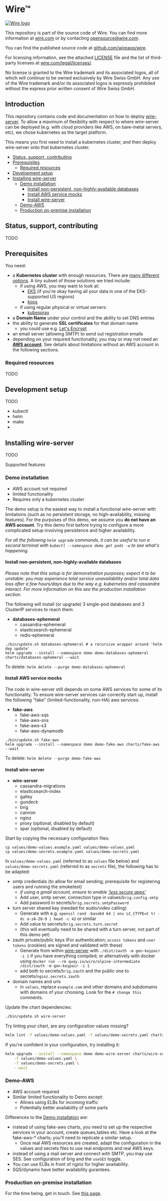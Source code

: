 # Wire™

[![Wire logo](https://github.com/wireapp/wire/blob/master/assets/header-small.png?raw=true)](https://wire.com/jobs/)

This repository is part of the source code of Wire. You can find more information at [wire.com](https://wire.com) or by contacting opensource@wire.com.

You can find the published source code at [github.com/wireapp/wire](https://github.com/wireapp/wire).

For licensing information, see the attached [LICENSE](LICENSE) file and the list of third-party licenses at [wire.com/legal/licenses/](https://wire.com/legal/licenses/).

No license is granted to the Wire trademark and its associated logos, all of which will continue to be owned exclusively by Wire Swiss GmbH. Any use of the Wire trademark and/or its associated logos is expressly prohibited without the express prior written consent of Wire Swiss GmbH.

## Introduction

This repository contains code and documentation on how to deploy [wire-server](https://github.com/wireapp/wire-server). To allow a maximum of flexibility with respect to where wire-server can be deployed (e.g. with cloud providers like AWS, on bare-metal servers, etc), we chose kubernetes as the target platform.

This means you first need to install a kubernetes cluster, and then deploy wire-server onto that kubernetes cluster.

<!-- vim-markdown-toc GFM -->

* [Status, support, contributing](#status-support-contributing)
* [Prerequisites](#prerequisites)
    * [Required resources](#required-resources)
* [Development setup](#development-setup)
* [Installing wire-server](#installing-wire-server)
    * [Demo installation](#demo-installation)
        * [Install non-persistent, non-highly-available databases](#install-non-persistent-non-highly-available-databases)
        * [Install AWS service mocks](#install-aws-service-mocks)
        * [Install wire-server](#install-wire-server)
    * [Demo-AWS](#demo-aws)
    * [Production on-premise installation](#production-on-premise-installation)

<!-- vim-markdown-toc -->

## Status, support, contributing

TODO

## Prerequisites

You need:

* a **Kubernetes cluster** with enough resources. There are [many different options](https://kubernetes.io/docs/setup/pick-right-solution/). A tiny subset of those solutions we tried include:
    * if using AWS, you may want to look at:
        * [EKS](https://aws.amazon.com/eks/) (if you're okay having all your data in one of the EKS-supported US regions)
        * [kops](https://github.com/kubernetes/kops)
    * if using regular physical or virtual servers:
        * [kubespray](https://github.com/kubernetes-incubator/kubespray)
* a **Domain Name** under your control and the ability to set DNS entries
* the ability to generate **SSL certificates** for that domain name
    * you could use e.g. [Let's Encrypt](https://letsencrypt.org/)
* an email server (allowing SMTP) to send out registration emails
* depending on your required functionality, you may or may not need an [**AWS account**](https://aws.amazon.com/). See details about limitations without an AWS account in the following sections.

### Required resources

TODO

## Development setup

TODO

* kubectl
* helm
* make
* 


## Installing wire-server

TODO

Supported features

### Demo installation

* AWS account not required
* limited functionality
* Requires only a kubernetes cluster

The demo setup is the easiest way to install a functional wire-server with limitations (such as no persistent storage, no high-availability, missing features). For the purposes of this demo, we assume you **do not have an AWS account**. Try this demo first before trying to configure a more complicated setup involving persistence and higher availability.

*For all the following `helm upgrade` commands, it can be useful to run a second terminal with `kubectl --namespace demo get pods -w` to see what's happening.*

#### Install non-persistent, non-highly-available databases

*Please note that this setup is for demonstration purposes; expect it to be unstable: you may experience total service unavailability and/or total data loss after a few hours/days due to the way e.g. kubernetes and cassandra interact. For more information on this see the production installation section.*

The following will install (or upgrade) 3 single-pod databases and 3 ClusterIP services to reach them:

- **databases-ephemeral**
    - cassandra-ephemeral
    - elasticsearch-ephemeral
    - redis-ephemeral

```shell
./bin/update.sh databases-ephemeral # a recursive wrapper around 'helm dep update'
helm upgrade --install --namespace demo demo-databases-ephemeral charts/databases-ephemeral --wait
```

To delete: `helm delete --purge demo-databases-ephemeral`

#### Install AWS service mocks

The code in wire-server still depends on some AWS services for some of its functionality. To ensure wire-server services can correctly start up, install the following "fake" (limited-functionality, non-HA) aws services:

- **fake-aws**
    - fake-aws-sqs
    - fake-aws-sns
    - fake-aws-s3
    - fake-aws-dynamodb

```shell
./bin/update.sh fake-aws
helm upgrade --install --namespace demo demo-fake-aws charts/fake-aws --wait
```

To delete: `helm delete --purge demo-fake-aws`

#### Install wire-server

- **wire-server**
    - cassandra-migrations
    - elasticsearch-index
    - galley
    - gundeck
    - brig
    - cannon
    - nginz
    - proxy (optional, disabled by default)
    - spar (optional, disabled by default)

Start by copying the necessary configuration files:

```
cp values/demo-values.example.yaml values/demo-values.yaml
cp values/demo-secrets.example.yaml values/demo-secrets.yaml
```

In `values/demo-values.yaml` (referred to as `values` file below) and `values/demo-secrets.yaml` (referred to as `secrets` file), the following has to be adapted:

* smtp credentials (to allow for email sending; prerequisite for registering users and running the smoketest)
    * *if using a gmail account, ensure to enable ['less secure apps'](https://support.google.com/accounts/answer/6010255?hl=en)*
    * Add user, smtp server, connection type in values/`brig.config.smtp`
    * Add password in secrets/`brig.secrets.smtpPassword`
* turn server shared key (needed for audio/video calling)
    * Generate with e.g. `openssl rand -base64 64 | env LC_CTYPE=C tr -dc a-zA-Z0-9 | head -c 42` or similar
    * Add value to secrets/`brig.secrets.turn.secret`
    * (this will eventually need to be shared with a turn server, not part of this demo yet)
* zauth private/public keys (For authentication; `access tokens` and `user tokens` (cookies) are signed and validated with these)
    * Generate from within [wire-server](github.com/wireapp/wire-server) with `./dist/zauth -m gen-keypair -i 1` if you have everything compiled; or alternatively with docker using `docker run --rm quay.io/wire/alpine-intermediate /dist/zauth -m gen-keypair -i 1`
    * add both to secrets/`brig.zauth` and the public one to secrets/`nginz.secrets.zauth`
* domain names and urls
    * in `values`, replace `example.com` and other domains and subdomains with domains of your choosing. Look for the `# change this` comments.

Update the chart dependencies:

```sh
./bin/update.sh wire-server
```

Try linting your chart, are any configuration values missing?

```sh
helm lint -f values/demo-values.yaml -f values/demo-secrets.yaml charts/wire-server
```

If you're confident in your configuration, try installing it:

```sh
helm upgrade --install --namespace demo demo-wire-server charts/wire-server \
    -f values/demo-values.yaml \
    -f values/demo-secrets.yaml \
    --wait
```

### Demo-AWS

* AWS account required
* Similar limited functionality to Demo except:
    * Allows using ELBs for incoming traffic
    * Potentially better availability of some parts

Differences to the [Demo installation](#demo-installation) are:

* instead of using fake-aws charts, you need to set up the respective services in your account, create queues,tables etc. Have a look at the fake-aws-* charts; you'll need to replicate a similar setup.
    * Once real AWS resources are created, adapt the configuration in the values and secrets files to use real endpoints and real AWS keys.
* instead of using a mail server and connect with SMTP, you may use SES. See configuration of brig and the `useSES` toggle.
* You can use ELBs in front of nginz for higher availability.
* SQS/dynamo have better availability gurantees.

### Production on-premise installation

For the time being, get in touch. See [this page](https://wire.com/pricing/).
